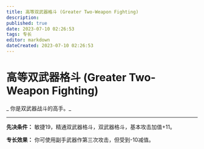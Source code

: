 ```yaml
---
title: 高等双武器格斗 (Greater Two-Weapon Fighting)
description: 
published: true
date: 2023-07-10 02:26:53
tags: 专长
editor: markdown
dateCreated: 2023-07-10 02:26:53
---
```


# 高等双武器格斗 (Greater Two-Weapon Fighting)

_ 你是双武器战斗的高手。_

* * *

**先决条件：** 敏捷19，精通双武器格斗，双武器格斗，基本攻击加值+11。

**专长效果：** 你可使用副手武器作第三次攻击，但受到-10减值。

